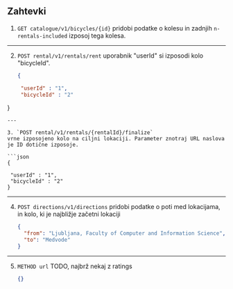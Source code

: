 ## Zahtevki

1. `GET catalogue/v1/bicycles/{id}`
   pridobi podatke o kolesu in zadnjih `n-rentals-included` izposoj tega kolesa.
---

2. `POST rental/v1/rentals/rent`
   uporabnik "userId" si izposodi kolo "bicycleId". 

   ```json
   {

    "userId" : "1",
    "bicycleId" : "2"
  }
   ```
---

3. `POST rental/v1/rentals/{rentalId}/finalize`
   vrne izposojeno kolo na ciljni lokaciji. Parameter znotraj URL naslova je ID dotične izposoje.

   ```json
   {

    "userId" : "1",
    "bicycleId" : "2"
  }
   ```
---

4. `POST directions/v1/directions`
   pridobi podatke o poti med lokacijama, in kolo, ki je najbližje začetni lokaciji

   ```json
   {
     "from": "Ljubljana, Faculty of Computer and Information Science",
     "to": "Medvode"
   }
   ```
---

5. `METHOD url`
   TODO, najbrž nekaj z ratings

   ```json
   {}
   ```
